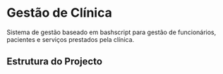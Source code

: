 # Gestão de Clínica

Sistema de gestão baseado em bashscript para gestão de funcionários, pacientes e serviços prestados pela clínica.

## Estrutura do Projecto
